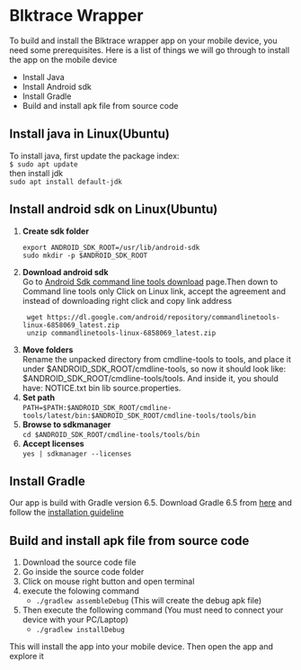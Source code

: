# Blktrace Wrapper
To build and install the Blktrace wrapper app on your mobile device, you need some prerequisites. Here is a list of things we will go through to install the app on the mobile device
* Install Java
* Install Android sdk
* Install Gradle
* Build and install apk file from source code


## Install java in Linux(Ubuntu)
   To install java, first update the package index:</br>
   `$ sudo apt update`</br>
   then install jdk </br>
   `sudo apt install default-jdk`

## Install android sdk on Linux(Ubuntu)
1. **Create sdk folder**
   ```
   export ANDROID_SDK_ROOT=/usr/lib/android-sdk
   sudo mkdir -p $ANDROID_SDK_ROOT
   ```
2. **Download android sdk**</br>
  Go to [Android Sdk command line tools download](https://developer.android.com/studio/index.html#command-tools) page.Then down to Command line tools only Click on Linux link, accept the agreement and instead of downloading right click and copy link address
   ```
    wget https://dl.google.com/android/repository/commandlinetools-linux-6858069_latest.zip
    unzip commandlinetools-linux-6858069_latest.zip
   ```
3. **Move folders**</br>
   Rename the unpacked directory from cmdline-tools to tools, and place it under $ANDROID_SDK_ROOT/cmdline-tools, so now it should look like:        $ANDROID_SDK_ROOT/cmdline-tools/tools. And inside it, you should have: NOTICE.txt bin lib source.properties.
4. **Set path** </br>
  `PATH=$PATH:$ANDROID_SDK_ROOT/cmdline-tools/latest/bin:$ANDROID_SDK_ROOT/cmdline-tools/tools/bin`
5. **Browse to sdkmanager**</br>
   `cd $ANDROID_SDK_ROOT/cmdline-tools/tools/bin`
6. **Accept licenses**<br>
   `yes | sdkmanager --licenses`
## Install Gradle
   Our app is build with Gradle version 6.5. Download Gradle 6.5 from [here](https://gradle.org/releases/) and follow the [installation guideline](https://docs.gradle.org/current/userguide/installation.html#installing_manually)
## Build and install apk file from source code
1. Download the source code file 
2. Go inside the source code folder
3. Click on mouse right button and open terminal
4. execute the folowing command
   * `./gradlew assembleDebug`
   (This will create the debug apk file)
5. Then execute the following command (You must need to connect your device with your PC/Laptop)
   * `./gradlew installDebug` </br>

This will install the app into your mobile device. Then open the app and explore it
